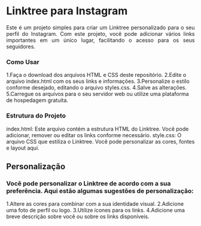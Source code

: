 # Linktree para Instagram

<p align="justify"> Este é um projeto simples para criar um Linktree personalizado para o seu perfil do Instagram. Com este projeto, você pode adicionar vários links importantes em um único lugar, facilitando o acesso para os seus seguidores. </p>

### Como Usar 

  1.Faça o download dos arquivos HTML e CSS deste repositório.
  2.Edite o arquivo index.html com os seus links e informações.
  3.Personalize o estilo conforme desejado, editando o arquivo styles.css.
  4.Salve as alterações.
  5.Carregue os arquivos para o seu servidor web ou utilize uma plataforma de hospedagem gratuita.

### Estrutura do Projeto

  index.html: Este arquivo contém a estrutura HTML do Linktree. Você pode adicionar, remover ou editar os links conforme necessário.
  style.css: O arquivo CSS que estiliza o Linktree. Você pode personalizar as cores, fontes e layout aqui.

## Personalização

### Você pode personalizar o Linktree de acordo com a sua preferência. Aqui estão algumas sugestões de personalização:

  1.Altere as cores para combinar com a sua identidade visual.
  2.Adicione uma foto de perfil ou logo.
  3.Utilize ícones para os links.
  4.Adicione uma breve descrição sobre você ou sobre os links disponíveis.
